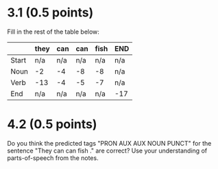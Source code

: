# 3.1 (0.5 points)

Fill in the rest of the table below:

|      | they | can | can | fish | END |
|------|------|-----|-----|------|-----|
| Start|  n/a | n/a | n/a | n/a  | n/a |
| Noun | -2   | -4  | -8  | -8   | n/a |
| Verb | -13  | -4  | -5  | -7   | n/a |
| End  | n/a  | n/a | n/a | n/a  | -17 |


# 4.2 (0.5 points)

Do you think the predicted tags "PRON AUX AUX NOUN PUNCT" for the sentence "They can can fish ." are correct? Use your understanding of parts-of-speech from the notes.










